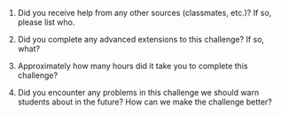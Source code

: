 1) Did you receive help from any other sources (classmates, etc.)? If so, please list who.


2) Did you complete any advanced extensions to this challenge? If so, what?


3) Approximately how many hours did it take you to complete this challenge?


4) Did you encounter any problems in this challenge we should warn students about in the future? How can we make the challenge better?
